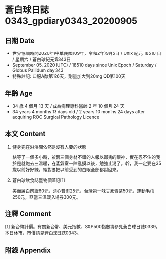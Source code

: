 [_metadata_:encoding]: - "utf-8"
[_metadata_:language]: - "zh-Hant-TW"
[_metadata_:fileformat]: - "markdown"
[_metadata_:MIME_type]: - "text/plain"
[_metadata_:markdown_version]: - "commonmark version 0.29"
[_metadata_:markdown_spec]: - "https://spec.commonmark.org/0.29/"

# 蒼白球日誌0343_gpdiary0343_20200905 #

## 日期 Date ##

* 世界協調時間2020年(中華民國109年，令和2年)9月5日 / Unix 紀元 18510 日 / 星期六 / 蒼白球紀元第343日
* September 05, 2020 (UTC) / 18510 days since Unix Epoch / Saturday / Globus Pallidum day 343
* 特殊註記: 口服A酸第126天，劑量加大到20mg QD第100天

## 年齡 Age ##

* 34 歲 4 個月 13 天 / 成為病理專科醫師 2 年 10 個月 24 天
* 34 years 4 months 13 days old / 2 years 10 months 24 days after acquiring ROC Surgical Pathology Licence

## 本文 Content ##

1. 健身完在淋浴間依然是沒有人要的狀態

    枯等了一個多小時，被兩三個身材不錯的人報以鄙夷的眼神，實在忍不住的我於是就跑去三溫暖，在蒸氣室一陣亂摸以後，勉強止渴了。幹，我一定要在35歲以前好好練，絕對要把以前受到的白眼全部都討回來。

2. 蒼白球飲食誌暨物價筆記[1]

    美而廉白肉飯60元，清心普洱25元，台灣第一味甘蔗青茶50元，運動毛巾250元，亞當三溫暖入場券300元。

## 注釋 Comment ##

[1] 新台幣計價。有關新台幣、美元指數、S&P500指數請參見蒼白球日誌0339。本日休市，市價請見蒼白球日誌0343。



## 附錄 Appendix ##

